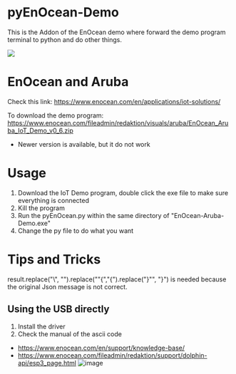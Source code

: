 # pyEnOcean-Demo
This is the Addon of the EnOcean demo where forward the demo program terminal to python and do other things.

![](https://www.enocean.com/fileadmin/user_upload/aruba-header.jpg)
# EnOcean and Aruba
Check this link: https://www.enocean.com/en/applications/iot-solutions/

To download the demo program: https://www.enocean.com/fileadmin/redaktion/visuals/aruba/EnOcean_Aruba_IoT_Demo_v0_6.zip
- Newer version is available, but it do not work

# Usage
1. Download the IoT Demo program, double click the exe file to make sure everything is connected
2. Kill the program
3. Run the pyEnOcean.py within the same directory of "EnOcean-Aruba-Demo.exe"
4. Change the py file to do what you want

# Tips and Tricks
result.replace("\\", "").replace("\"{","{").replace("}\"", "}") is needed because the original Json message is not correct.

## Using the USB directly
1. Install the driver
2. Check the manual of the ascii code


- https://www.enocean.com/en/support/knowledge-base/
- https://www.enocean.com/fileadmin/redaktion/support/dolphin-api/esp3_page.html
![image](https://user-images.githubusercontent.com/72959956/131094703-4c270a5e-93e6-48b5-a35a-698f82390f6d.png)

